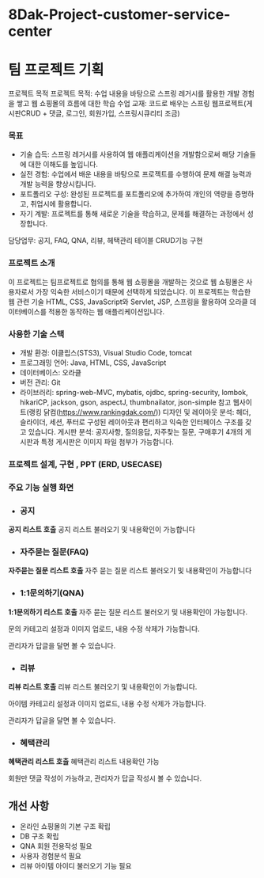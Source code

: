 # 8Dak-Project-customer-service-center

# 팀 프로젝트 기획

프로젝트 목적
프로젝트 목적: 수업 내용을 바탕으로 스프링 레거시를 활용한 개발 경험을 쌓고 웹 쇼핑몰의 흐름에 대한 학습
수업 교재: 코드로 배우는 스프링 웹프로젝트(게시판CRUD + 댓글, 로그인, 회원가입, 스프링시큐리티 조금)


### 목표

- 기술 습득: 스프링 레거시를 사용하여 웹 애플리케이션을 개발함으로써 해당 기술들에 대한 이해도를 높입니다.
- 실전 경험: 수업에서 배운 내용을 바탕으로 프로젝트를 수행하여 문제 해결 능력과 개발 능력을 향상시킵니다.
- 포트폴리오 구성: 완성된 프로젝트를 포트폴리오에 추가하여 개인의 역량을 증명하고, 취업시에 활용합니다.
- 자기 계발: 프로젝트를 통해 새로운 기술을 학습하고, 문제를 해결하는 과정에서 성장합니다.

담당업무: 공지, FAQ, QNA, 리뷰, 헤택관리 테이블 CRUD기능 구현

### 프로젝트 소개

이 프로젝트는 팀프로젝트로 협의를 통해 웹 쇼핑몰을 개발하는 것으로 웹 쇼핑몰은 사용자로서 가장 익숙한 서비스이기 때문에 선택하게 되었습니다. 이 프로젝트는 학습한 웹 관련 기술 HTML, CSS, JavaScript와 Servlet, JSP, 스프링을 활용하여 오라클 데이터베이스를 적용한 동작하는 웹 애플리케이션입니다.



### 사용한 기술 스택

- 개발 환경: 이클립스(STS3), Visual Studio Code, tomcat
- 프로그래밍 언어: Java, HTML, CSS, JavaScript
- 데이터베이스: 오라클
- 버전 관리: Git
- 라이브러리: spring-web-MVC, mybatis, ojdbc, spring-security, lombok, hikariCP, jackson, gson, aspectJ, thumbnailator, json-simple
참고 웹사이트(랭킹 닭컴(https://www.rankingdak.com/))
디자인 및 레이아웃 분석: 헤더, 슬라이더, 세션, 푸터로 구성된 레이아웃과 편리하고 익숙한 인터페이스 구조를 갖고 있습니다.
게시판 분석: 공지사항, 질의응답, 자주찾는 질문, 구매후기 4개의 게시판과 특정 게시판은 이미지 파일 첨부가 가능합니다.


### 프로젝트 설계, 구현 , PPT (ERD, USECASE)

### 주요 기능 실행 화면

- ### 공지
 **공지 리스트 호출**
 공지 리스트 불러오기 및 내용확인이 가능합니다 


- ### 자주묻는 질문(FAQ)
 **자주묻는 질문 리스트 호출**
 자주 묻는 질문 리스트 불러오기 및 내용확인이 가능합니다

  
- ### 1:1문의하기(QNA)
 **1:1문의하기 리스트 호출**
자주 묻는 질문 리스트 불러오기 및 내용확인이 가능합니다.

문의 카테고리 설정과 이미지 업로드, 내용 수정 삭제가 가능합니다.

관리자가 답글을 달면 볼 수 있습니다.

- ### 리뷰
**리뷰 리스트 호출**
리뷰 리스트 불러오기 및 내용확인이 가능합니다.

아이템 카테고리 설정과 이미지 업로드, 내용 수정 삭제가 가능합니다.

관리자가 답글을 달면 볼 수 있습니다.

- ### 혜택관리
**혜택관리 리스트 호출**
혜택관리 리스트 내용확인 가능

회원만 댓글 작성이 가능하고, 관리자가 답글 작성시 볼 수 있습니다.

## 개선 사항
- 온라인 쇼핑몰의 기본 구조 확립
- DB 구조 확립
- QNA 회원 전용작성 필요
- 사용자 경험분석 필요
- 리뷰 아이템 아이디 불러오기 기능 필요
